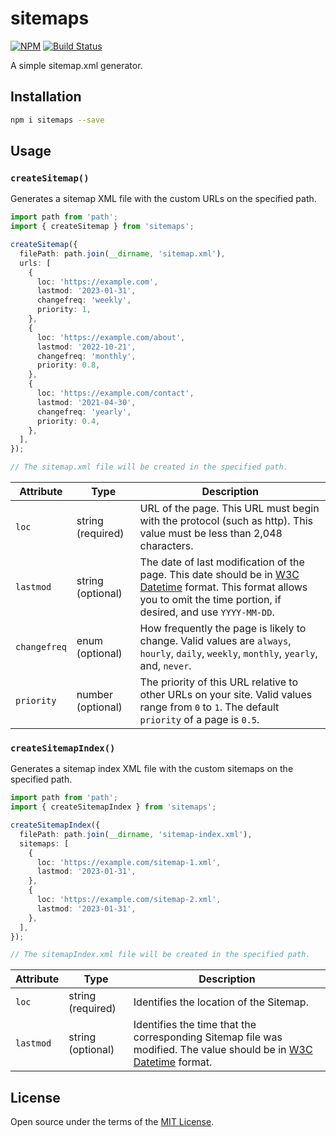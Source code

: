 # sitemaps

[![NPM](https://img.shields.io/npm/v/sitemaps.svg)](https://www.npmjs.com/package/sitemaps)
[![Build Status](https://travis-ci.org/diogocapela/sitemaps.svg?branch=master)](https://travis-ci.org/diogocapela/sitemaps)

A simple sitemap.xml generator.

## Installation

```bash
npm i sitemaps --save
```

## Usage

### `createSitemap()`

Generates a sitemap XML file with the custom URLs on the specified path.

```typescript
import path from 'path';
import { createSitemap } from 'sitemaps';

createSitemap({
  filePath: path.join(__dirname, 'sitemap.xml'),
  urls: [
    {
      loc: 'https://example.com',
      lastmod: '2023-01-31',
      changefreq: 'weekly',
      priority: 1,
    },
    {
      loc: 'https://example.com/about',
      lastmod: '2022-10-21',
      changefreq: 'monthly',
      priority: 0.8,
    },
    {
      loc: 'https://example.com/contact',
      lastmod: '2021-04-30',
      changefreq: 'yearly',
      priority: 0.4,
    },
  ],
});

// The sitemap.xml file will be created in the specified path.
```

| Attribute    | Type              | Description                                                                                                                                                                                                      |
| ------------ | ----------------- | ---------------------------------------------------------------------------------------------------------------------------------------------------------------------------------------------------------------- |
| `loc`        | string (required) | URL of the page. This URL must begin with the protocol (such as http). This value must be less than 2,048 characters.                                                                                            |
| `lastmod`    | string (optional) | The date of last modification of the page. This date should be in [W3C Datetime](https://www.w3.org/TR/NOTE-datetime) format. This format allows you to omit the time portion, if desired, and use `YYYY-MM-DD`. |
| `changefreq` | enum (optional)   | How frequently the page is likely to change. Valid values are `always`, `hourly`, `daily`, `weekly`, `monthly`, `yearly`, and, `never`.                                                                          |
| `priority`   | number (optional) | The priority of this URL relative to other URLs on your site. Valid values range from `0` to `1`. The default `priority` of a page is `0.5`.                                                                     |

### `createSitemapIndex()`

Generates a sitemap index XML file with the custom sitemaps on the specified path.

```typescript
import path from 'path';
import { createSitemapIndex } from 'sitemaps';

createSitemapIndex({
  filePath: path.join(__dirname, 'sitemap-index.xml'),
  sitemaps: [
    {
      loc: 'https://example.com/sitemap-1.xml',
      lastmod: '2023-01-31',
    },
    {
      loc: 'https://example.com/sitemap-2.xml',
      lastmod: '2023-01-31',
    },
  ],
});

// The sitemapIndex.xml file will be created in the specified path.
```

| Attribute | Type              | Description                                                                                                                                              |
| --------- | ----------------- | -------------------------------------------------------------------------------------------------------------------------------------------------------- |
| `loc`     | string (required) | Identifies the location of the Sitemap.                                                                                                                  |
| `lastmod` | string (optional) | Identifies the time that the corresponding Sitemap file was modified. The value should be in [W3C Datetime](https://www.w3.org/TR/NOTE-datetime) format. |

## License

Open source under the terms of the [MIT License](/LICENSE).
